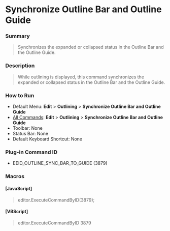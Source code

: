 # Synchronize Outline Bar and Outline Guide

### Summary

> Synchronizes the expanded or collapsed status in the Outline Bar and the
> Outline Guide.

### Description

> While outlining is displayed, this command
> synchronizes the expanded or collapsed status in the Outline Bar and the
> Outline Guide.

### How to Run

- Default Menu: **Edit** \> **Outlining** \> **Synchronize Outline Bar and Outline Guide**
- [All Commands](../tools/all_commands): **Edit** \> **Outlining** \> **Synchronize Outline Bar and Outline Guide**
- Toolbar: None
- Status Bar: None
- Default Keyboard Shortcut: None

### Plug-in Command ID

- EEID\_OUTLINE\_SYNC\_BAR\_TO\_GUIDE (3879)

### Macros

#### \[JavaScript\]

> editor.ExecuteCommandByID(3879);

#### \[VBScript\]

> editor.ExecuteCommandByID 3879
